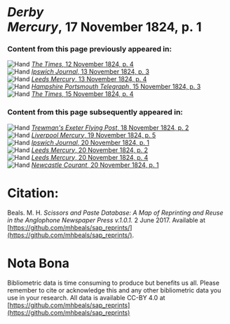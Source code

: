 # *Derby Mercury*, 17 November 1824, p. 1  
  
### Content from this page previously appeared in:  
![Hand](http://scissorsandpaste.net/wp-content/uploads/2017/06/smallhandpointer.png) [*The Times*, 12 November 1824, p. 4](https://mhbeals.github.io/sap_html/The-Times/The-Times-12-November-1824-p-4)  
![Hand](http://scissorsandpaste.net/wp-content/uploads/2017/06/smallhandpointer.png) [*Ipswich Journal*, 13 November 1824, p. 3](https://mhbeals.github.io/sap_html/Ipswich-Journal/Ipswich-Journal-13-November-1824-p-3)  
![Hand](http://scissorsandpaste.net/wp-content/uploads/2017/06/smallhandpointer.png) [*Leeds Mercury*, 13 November 1824, p. 4](https://mhbeals.github.io/sap_html/Leeds-Mercury/Leeds-Mercury-13-November-1824-p-4)  
![Hand](http://scissorsandpaste.net/wp-content/uploads/2017/06/smallhandpointer.png) [*Hampshire Portsmouth Telegraph*, 15 November 1824, p. 3](https://mhbeals.github.io/sap_html/Hampshire-Portsmouth-Telegraph/Hampshire-Portsmouth-Telegraph-15-November-1824-p-3)  
![Hand](http://scissorsandpaste.net/wp-content/uploads/2017/06/smallhandpointer.png) [*The Times*, 15 November 1824, p. 4](https://mhbeals.github.io/sap_html/The-Times/The-Times-15-November-1824-p-4)  
  
### Content from this page subsequently appeared in:  
![Hand](http://scissorsandpaste.net/wp-content/uploads/2017/06/smallhandpointer.png) [*Trewman's Exeter Flying Post*, 18 November 1824, p. 2](https://mhbeals.github.io/sap_html/Trewman's-Exeter-Flying-Post/Trewman's-Exeter-Flying-Post-18-November-1824-p-2)  
![Hand](http://scissorsandpaste.net/wp-content/uploads/2017/06/smallhandpointer.png) [*Liverpool Mercury*, 19 November 1824, p. 5](https://mhbeals.github.io/sap_html/Liverpool-Mercury/Liverpool-Mercury-19-November-1824-p-5)  
![Hand](http://scissorsandpaste.net/wp-content/uploads/2017/06/smallhandpointer.png) [*Ipswich Journal*, 20 November 1824, p. 1](https://mhbeals.github.io/sap_html/Ipswich-Journal/Ipswich-Journal-20-November-1824-p-1)  
![Hand](http://scissorsandpaste.net/wp-content/uploads/2017/06/smallhandpointer.png) [*Leeds Mercury*, 20 November 1824, p. 2](https://mhbeals.github.io/sap_html/Leeds-Mercury/Leeds-Mercury-20-November-1824-p-2)  
![Hand](http://scissorsandpaste.net/wp-content/uploads/2017/06/smallhandpointer.png) [*Leeds Mercury*, 20 November 1824, p. 4](https://mhbeals.github.io/sap_html/Leeds-Mercury/Leeds-Mercury-20-November-1824-p-4)  
![Hand](http://scissorsandpaste.net/wp-content/uploads/2017/06/smallhandpointer.png) [*Newcastle Courant*, 20 November 1824, p. 1](https://mhbeals.github.io/sap_html/Newcastle-Courant/Newcastle-Courant-20-November-1824-p-1)  


# Citation: 

Beals. M. H. *Scissors and Paste Database: A Map of Reprinting and Reuse in the Anglophone Newspaper Press v.1.0.1.* 2 June 2017. Available at [https://github.com/mhbeals/sap_reprints/](https://github.com/mhbeals/sap_reprints/). 

# Nota Bona

Bibliometric data is time consuming to produce but benefits us all. Please remember to cite or acknowledge this and any other bibliometric data you use in your research. All data is available CC-BY 4.0 at [https://github.com/mhbeals/sap_reprints](https://github.com/mhbeals/sap_reprints)
